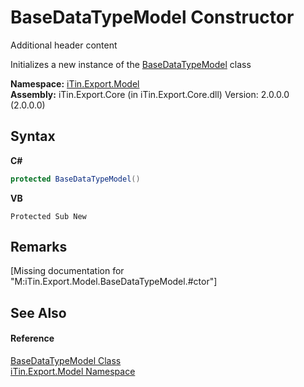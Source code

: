 # BaseDataTypeModel Constructor 
Additional header content 

Initializes a new instance of the <a href="T_iTin_Export_Model_BaseDataTypeModel">BaseDataTypeModel</a> class

**Namespace:**&nbsp;<a href="N_iTin_Export_Model">iTin.Export.Model</a><br />**Assembly:**&nbsp;iTin.Export.Core (in iTin.Export.Core.dll) Version: 2.0.0.0 (2.0.0.0)

## Syntax

**C#**<br />
``` C#
protected BaseDataTypeModel()
```

**VB**<br />
``` VB
Protected Sub New
```


## Remarks
\[Missing <remarks> documentation for "M:iTin.Export.Model.BaseDataTypeModel.#ctor"\]

## See Also


#### Reference
<a href="T_iTin_Export_Model_BaseDataTypeModel">BaseDataTypeModel Class</a><br /><a href="N_iTin_Export_Model">iTin.Export.Model Namespace</a><br />